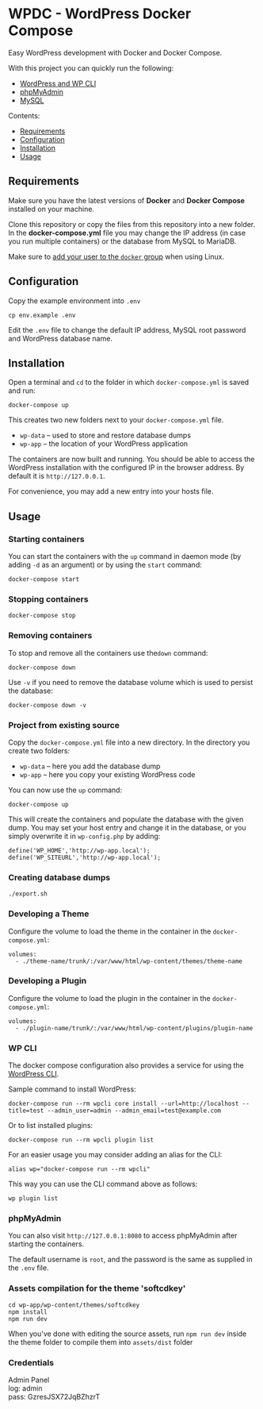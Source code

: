 # WPDC - WordPress Docker Compose

Easy WordPress development with Docker and Docker Compose.

With this project you can quickly run the following:

- [WordPress and WP CLI](https://hub.docker.com/_/wordpress/)
- [phpMyAdmin](https://hub.docker.com/r/phpmyadmin/phpmyadmin/)
- [MySQL](https://hub.docker.com/_/mysql/)

Contents:

- [Requirements](#requirements)
- [Configuration](#configuration)
- [Installation](#installation)
- [Usage](#usage)

## Requirements

Make sure you have the latest versions of **Docker** and **Docker Compose** installed on your machine.

Clone this repository or copy the files from this repository into a new folder. In the **docker-compose.yml** file you may change the IP address (in case you run multiple containers) or the database from MySQL to MariaDB.

Make sure to [add your user to the `docker` group](https://docs.docker.com/install/linux/linux-postinstall/#manage-docker-as-a-non-root-user) when using Linux.

## Configuration

Copy the example environment into `.env`

```
cp env.example .env
```

Edit the `.env` file to change the default IP address, MySQL root password and WordPress database name.

## Installation

Open a terminal and `cd` to the folder in which `docker-compose.yml` is saved and run:

```
docker-compose up
```

This creates two new folders next to your `docker-compose.yml` file.

* `wp-data` – used to store and restore database dumps
* `wp-app` – the location of your WordPress application

The containers are now built and running. You should be able to access the WordPress installation with the configured IP in the browser address. By default it is `http://127.0.0.1`.

For convenience, you may add a new entry into your hosts file.

## Usage

### Starting containers

You can start the containers with the `up` command in daemon mode (by adding `-d` as an argument) or by using the `start` command:

```
docker-compose start
```

### Stopping containers

```
docker-compose stop
```

### Removing containers

To stop and remove all the containers use the`down` command:

```
docker-compose down
```

Use `-v` if you need to remove the database volume which is used to persist the database:

```
docker-compose down -v
```

### Project from existing source

Copy the `docker-compose.yml` file into a new directory. In the directory you create two folders:

* `wp-data` – here you add the database dump
* `wp-app` – here you copy your existing WordPress code

You can now use the `up` command:

```
docker-compose up
```

This will create the containers and populate the database with the given dump. You may set your host entry and change it in the database, or you simply overwrite it in `wp-config.php` by adding:

```
define('WP_HOME','http://wp-app.local');
define('WP_SITEURL','http://wp-app.local');
```

### Creating database dumps

```
./export.sh
```

### Developing a Theme

Configure the volume to load the theme in the container in the `docker-compose.yml`:

```
volumes:
  - ./theme-name/trunk/:/var/www/html/wp-content/themes/theme-name
```

### Developing a Plugin

Configure the volume to load the plugin in the container in the `docker-compose.yml`:

```
volumes:
  - ./plugin-name/trunk/:/var/www/html/wp-content/plugins/plugin-name
```

### WP CLI

The docker compose configuration also provides a service for using the [WordPress CLI](https://developer.wordpress.org/cli/commands/).

Sample command to install WordPress:

```
docker-compose run --rm wpcli core install --url=http://localhost --title=test --admin_user=admin --admin_email=test@example.com
```

Or to list installed plugins:

```
docker-compose run --rm wpcli plugin list
```

For an easier usage you may consider adding an alias for the CLI:

```
alias wp="docker-compose run --rm wpcli"
```

This way you can use the CLI command above as follows:

```
wp plugin list
```

### phpMyAdmin

You can also visit `http://127.0.0.1:8080` to access phpMyAdmin after starting the containers.

The default username is `root`, and the password is the same as supplied in the `.env` file.

### Assets compilation for the theme 'softcdkey'
```
cd wp-app/wp-content/themes/softcdkey
npm install
npm run dev
```
When you've done with editing the source assets, run ```npm run dev``` inside the theme folder to compile them into ```assets/dist``` folder

### Credentials
Admin Panel \
log: admin \
pass: GzresJSX72JqBZhzrT